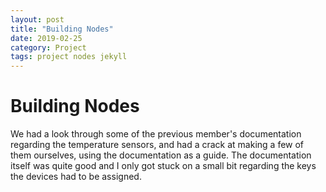 ```yaml
---
layout: post
title: "Building Nodes"
date: 2019-02-25
category: Project
tags: project nodes jekyll
---
```


# Building Nodes

We had a look through some of the previous member's documentation regarding the temperature sensors, and had a crack at making a few of them ourselves, using the
documentation as a guide. The documentation itself was quite good and I only got stuck on a small bit regarding the keys the devices had to be assigned.

